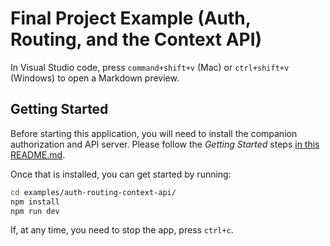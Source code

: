 # Final Project Example (Auth, Routing, and the Context API)

In Visual Studio code, press `command+shift+v` (Mac) or `ctrl+shift+v` (Windows) to open a Markdown preview.

## Getting Started

Before starting this application, you will need to install the companion authorization and API server. Please follow the _Getting Started_ steps [in this README.md](../../authorization-server/README.md).

Once that is installed, you can get started by running:

```bash
cd examples/auth-routing-context-api/
npm install
npm run dev
```

If, at any time, you need to stop the app, press `ctrl+c`.
